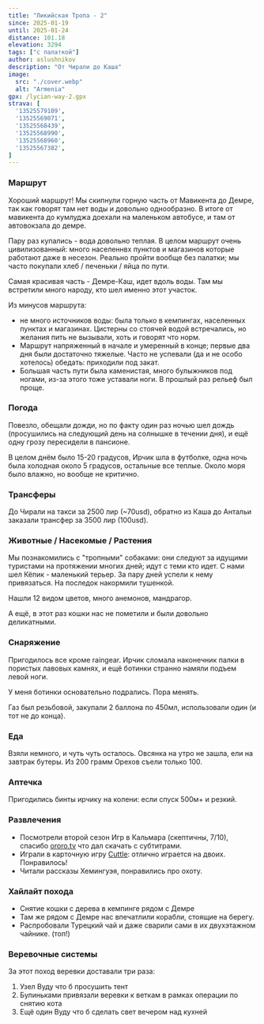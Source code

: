 ```yaml
---
title: "Ликийская Тропа - 2"
since: 2025-01-19
until: 2025-01-24
distance: 101.18
elevation: 3294
tags: ["с палаткой"]
author: aslushnikov
description: "От Чирали до Каша"
image:
  src: "./cover.webp"
  alt: "Armenia"
gpx: /lycian-way-2.gpx
strava: [
  '13525579109',
  '13525569071',
  '13525568439',
  '13525568990',
  '13525568960',
  '13525567382',
]
---
```


### Маршрут

Хороший маршрут! Мы скипнули горную часть от Мавикента до Демре, так как говорят там нет воды и довольно однообразно. В итоге от мавикента до кумлуджа доехали на маленьком автобусе, и там от автовокзала до демре. 

Пару раз купались - вода довольно теплая. В целом маршрут очень цивилизованный: много населеннвх пунктов и магазинов которые работают даже в несезон. Реально пройти вообще без палатки; мы часто покупали хлеб / печеньки / яйца по пути.

Самая красивая часть - Демре-Каш, идет вдоль воды. Там мы встретили много народу, кто шел именно этот участок.

Из минусов маршрута:

* не много источников воды: была только в кемпингах, населенных пунктах и магазинах. Цистерны со стоячей водой встречались, но желания пить не вызывали, хоть и говорят что норм.
* Маршрут напряженный в начале и умеренный в конце; первые два дня были достаточно тяжелые. Часто не успевали (да и не особо хотелось) обедать: приходили под закат.
* Большая часть пути была каменистая, много булыжников под ногами, из-за этого тоже уставали ноги. В прошлый раз рельеф был проще.


### Погода

Повезло, обещали дожди, но по факту один раз ночью шел дождь (просушились на следующий день на солнышке в течении дня), и ещё одну грозу пересидели в пансионе.

В целом днём было 15-20 градусов, Ирчик шла в футболке, одна ночь была холодная около 5 градусов, остальные все теплые. Около моря было влажно, но вообще не критично. 

### Трансферы

До Чирали на такси за 2500 лир (~70usd), обратно из Каша до Антальи заказали трансфер за 3500 лир (100usd).

### Животные / Насекомые / Растения

Мы познакомились с "тропными" собаками: они следуют за идущими туристами на протяжении многих дней; идут с теми кто идет. С нами шел Кёпик - маленький терьер. За пару дней успели к нему привязаться. На последок накормили тушенкой.

Нашли 12 видом цветов, много анемонов, мандрагор.

А ещё, в этот раз кошки нас не пометили и были довольно деликатными.

### Снаряжение

Пригодилось все кроме raingear. Ирчик сломала наконечник палки в пористых лавовых камнях, и ещё ботинки странно намяли подъем левой ноги.

У меня ботинки основательно подрались. Пора менять.

Газ был резьбовой, закупали 2 баллона по 450мл, использовали один (и тот не до конца).

### Еда

Взяли немного, и чуть чуть осталось. Овсянка на утро не зашла, ели на завтрак бутеры. Из 200 грамм Орехов съели только 100.

### Аптечка

Пригодились бинты ирчику на колени: если спуск 500м+ и резкий.

### Развлечения

* Посмотрели второй сезон Игр в Кальмара (скептичны, 7/10), спасибо [ororo.tv](https://ororo.tv) что дал скачать с субтитрами.
* Играли в карточную игру [Cuttle](https://www.pagat.com/combat/cuttle.html): отлично играется на двоих. Понравилось!
* Читали рассказы Хемингуэя, понравились про охоту. 

### Хайлайт похода

* Снятие кошки с дерева в кемпинге рядом с Демре
* Там же рядом с Демре нас впечатлили корабли, стоящие на берегу.
* Распробовали Турецкий чай и даже сварили сами в их двухэтажном чайнике. (топ!)

### Веревочные системы

За этот поход веревки доставали три раза:

1. Узел Вуду что б просушить тент
2. Булиньками привязали веревки к веткам в рамках операции по снятию кота
3. Ещё один Вуду что б сделать свет вечером над кухней
